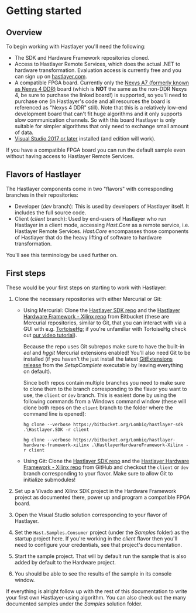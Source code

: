 # Getting started



## Overview

To begin working with Hastlayer you'll need the following:

- The SDK and Hardware Framework repositories cloned.
- Access to Hastlayer Remote Services, which does the actual .NET to hardware transformation. Evaluation access is currently free and you can sign up on [hastlayer.com](https://hastlayer.com).
- A compatible FPGA board. Currently only the [Nexys A7 (formerly known as Nexys 4 DDR)](https://store.digilentinc.com/nexys-a7-fpga-trainer-board-recommended-for-ece-curriculum/) board (which is **NOT** the same as the non-DDR Nexys 4, be sure to purchase the linked board!) is supported, so you'll need to purchase one (in Hastlayer's code and all resources the board is referenced as "Nexys 4 DDR" still). Note that this is a relatively low-end development board that can't fit huge algorithms and it only supports slow communication channels. So with this board Hastlayer is only suitable for simpler algorithms that only need to exchange small amount of data.
- [Visual Studio 2017 or later](https://www.visualstudio.com/downloads/) installed (and edition will work).

If you have a compatible FPGA board you can run the default sample even without having access to Hastlayer Remote Services.


## Flavors of Hastlayer

The Hastlayer components come in two "flavors" with corresponding branches in their repositories:

- Developer (*dev* branch): This is used by developers of Hastlayer itself. It includes the full source code.
- Client (*client* branch): Used by end-users of Hastlayer who run Hastlayer in a client mode, accessing *Hast.Core* as a remote service, i.e. Hastlayer Remote Services. *Hast.Core* encompasses those components of Hastlayer that do the heavy lifting of software to hardware transformation.

You'll see this terminology be used further on.


## First steps

These would be your first steps on starting to work with Hastlayer:

1. Clone the necessary repositories with either Mercurial or Git:
    - Using Mercurial: Clone the [Hastlayer SDK repo](https://bitbucket.org/Lombiq/hastlayer-sdk) and the [Hastlayer Hardware Framework - Xilinx repo](https://bitbucket.org/Lombiq/hastlayer-hardware-framework-xilinx) from Bitbucket (these are Mercurial repositories, similar to Git, that you can interact with via a GUI with e.g. [TortoiseHg](https://tortoisehg.bitbucket.io/); if you're unfamiliar with TortoiseHg check out [our video tutorial](https://www.youtube.com/watch?v=sbRxMXVEDc0)).

        Because the repo uses Git subrepos make sure to have the built-in *eol* and *hggit* Mercurial extensions enabled! You'll also need Git to be installed (if you haven't the just install the latest [GitExtensions release](https://github.com/gitextensions/gitextensions/releases) from the *SetupComplete* executable by leaving everything on default).

        Since both repos contain multiple branches you need to make sure to clone them to the branch corresponding to the flavor you want to use, the `client` or `dev` branch. This is easiest done by using the following commands from a Windows command window (these will clone both repos on the `client` branch to the folder where the command line is opened):

        `hg clone --verbose https://bitbucket.org/Lombiq/hastlayer-sdk .\Hastlayer.SDK -r client`

        `hg clone --verbose https://bitbucket.org/Lombiq/hastlayer-hardware-framework-xilinx .\HastlayerHardwareFramework-Xilinx -r client`
    - Using Git: Clone the [Hastlayer SDK repo](https://github.com/Lombiq/Hastlayer-SDK) and the [Hastlayer Hardware Framework - Xilinx repo](https://github.com/Lombiq/Hastlayer-Hardware-Framework---Xilinx) from GitHub and checkout the `client` or `dev` branch corresponding to your flavor. Make sure to allow Git to initialize submodules!

2. Set up a Vivado and Xilinx SDK project in the Hardware Framework project as documented there, power up and program a compatible FPGA board.
3. Open the Visual Studio solution corresponding to your flavor of Hastlayer.
4. Set the `Hast.Samples.Consumer` project (under the *Samples* folder) as the startup project here. If you're working in the *client* flavor then you'll need to configure your credentials, see that project's documentation.
5. Start the sample project. That will by default run the sample that is also added by default to the Hardware project.
6. You should be able to see the results of the sample in its console window.

If everything is alright follow up with the rest of this documentation to write your first own Hastlayer-using algorithm. You can also check out the many documented samples under the *Samples* solution folder.